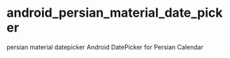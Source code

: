 # android_persian_material_date_picker
persian material datepicker
Android DatePicker for Persian Calendar
